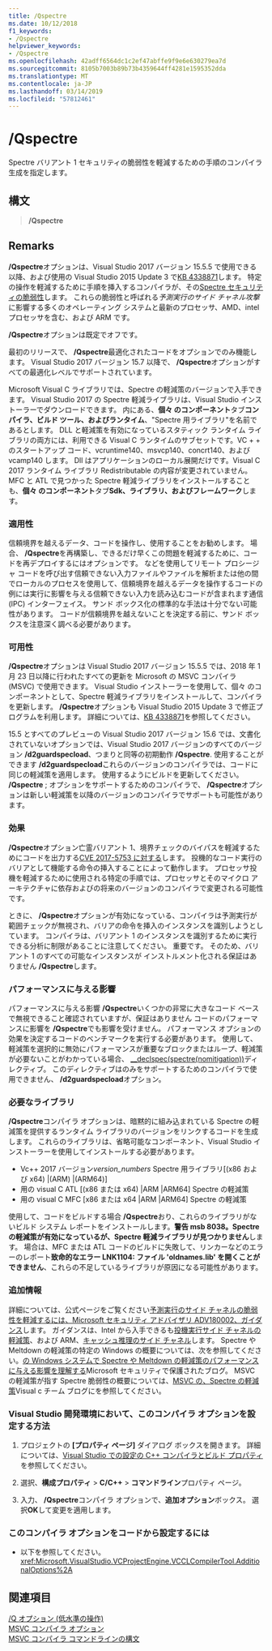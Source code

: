 ```yaml
---
title: /Qspectre
ms.date: 10/12/2018
f1_keywords:
- /Qspectre
helpviewer_keywords:
- /Qspectre
ms.openlocfilehash: 42adff6564dc1c2ef47abffe9f9e6e630279ea7d
ms.sourcegitcommit: 8105b7003b89b73b4359644ff4281e1595352dda
ms.translationtype: MT
ms.contentlocale: ja-JP
ms.lasthandoff: 03/14/2019
ms.locfileid: "57812461"
---
```

# <a name="qspectre"></a>/Qspectre

Spectre バリアント 1 セキュリティの脆弱性を軽減するための手順のコンパイラ生成を指定します。

## <a name="syntax"></a>構文

> **/Qspectre**

## <a name="remarks"></a>Remarks

**/Qspectre**オプションは、Visual Studio 2017 バージョン 15.5.5 で使用できる以降、および使用の Visual Studio 2015 Update 3 で[KB 4338871](https://support.microsoft.com/help/4338871/visual-studio-2015-update-3-spectre-variant-1-toolset-qspectre)します。 特定の操作を軽減するために手順を挿入するコンパイラが、その[Spectre セキュリティの脆弱性](https://spectreattack.com/spectre.pdf)します。 これらの脆弱性と呼ばれる*予測実行のサイド チャネル攻撃*に影響する多くのオペレーティング システムと最新のプロセッサ、AMD、intel プロセッサを含む、および ARM です。

**/Qspectre**オプションは既定でオフです。

最初のリリースで、 **/Qspectre**最適化されたコードをオプションでのみ機能します。 Visual Studio 2017 バージョン 15.7 以降で、 **/Qspectre**オプションがすべての最適化レベルでサポートされています。

Microsoft Visual C ライブラリでは、Spectre の軽減策のバージョンで入手できます。 Visual Studio 2017 の Spectre 軽減ライブラリは、Visual Studio インストーラーでダウンロードできます。 内にある、**個々 のコンポーネント**タブ**コンパイラ、ビルド ツール、およびランタイム**、"Spectre 用ライブラリ"を名前であるとします。 DLL と軽減策を有効になっているスタティック ランタイム ライブラリの両方には、利用できる Visual C ランタイムのサブセットです。VC + + のスタートアップ コード、vcruntime140、msvcp140、concrt140、および vcamp140 します。 Dll はアプリケーションのローカル展開だけです。Visual C 2017 ランタイム ライブラリ Redistributable の内容が変更されていません。 MFC と ATL で見つかった Spectre 軽減ライブラリをインストールすることも、**個々 のコンポーネント**タブ**Sdk、ライブラリ、およびフレームワーク**します。

### <a name="applicability"></a>適用性

信頼境界を越えるデータ、コードを操作し、使用することをお勧めします。 場合、 **/Qspectre**を再構築し、できるだけ早くこの問題を軽減するために、コードを再デプロイするにはオプションです。 などを使用してリモート プロシージャ コードを呼び出す信頼できない入力ファイルやファイルを解析または他の間でローカルのプロセスを使用して、信頼境界を越えるデータを操作するコードの例には実行に影響を与える信頼できない入力を読み込むコードが含まれます通信 (IPC) インターフェイス。 サンド ボックス化の標準的な手法は十分でない可能性があります。 コードが信頼境界を越えないことを決定する前に、サンド ボックスを注意深く調べる必要があります。

### <a name="availability"></a>可用性

**/Qspectre**オプションは Visual Studio 2017 バージョン 15.5.5 では、2018 年 1 月 23 日以降に行われたすべての更新を Microsoft の MSVC コンパイラ (MSVC) で使用できます。 Visual Studio インストーラーを使用して、個々 のコンポーネントとして、Spectre 軽減ライブラリをインストールして、コンパイラを更新します。 **/Qspectre**オプションも Visual Studio 2015 Update 3 で修正プログラムを利用します。 詳細については、[KB 4338871](https://support.microsoft.com/help/4338871)を参照してください。

15.5 とすべてのプレビューの Visual Studio 2017 バージョン 15.6 では、文書化されていないオプションでは、Visual Studio 2017 バージョンのすべてのバージョン **/d2guardspecload**、つまりと同等の初期動作 **/Qspectre**. 使用することができます **/d2guardspecload**これらのバージョンのコンパイラでは、コードに同じの軽減策を適用します。 使用するようにビルドを更新してください。 **/Qspectre** ; オプションをサポートするためのコンパイラで、 **/Qspectre**オプションは新しい軽減策を以降のバージョンのコンパイラでサポートも可能性があります。

### <a name="effect"></a>効果

**/Qspectre**オプション亡霊バリアント 1、境界チェックのバイパスを軽減するためにコードを出力する[CVE 2017-5753 に対する](https://nvd.nist.gov/vuln/detail/CVE-2017-5753)します。 投機的なコード実行のバリアとして機能する命令の挿入することによって動作します。 プロセッサ投機を軽減するために使用される特定の手順では、プロセッサとそのマイクロ アーキテクチャに依存およびの将来のバージョンのコンパイラで変更される可能性です。

ときに、 **/Qspectre**オプションが有効になっている、コンパイラは予測実行が範囲チェックが無視され、バリアの命令を挿入のインスタンスを識別しようとしています。 コンパイラは、バリアント 1 のインスタンスを識別するために実行できる分析に制限があることに注意してください。 重要です。 そのため、バリアント 1 のすべての可能なインスタンスが インストルメント化される保証はありません **/Qspectre**します。

### <a name="performance-impact"></a>パフォーマンスに与える影響

パフォーマンスに与える影響 **/Qspectre**いくつかの非常に大きなコード ベースで無視できること確認されていますが、保証はありません コードのパフォーマンスに影響を **/Qspectre**でも影響を受けません。 パフォーマンス オプションの効果を決定するコードのベンチマークを実行する必要があります。 使用して、軽減策を選択的に無効にパフォーマンスが重要なブロックまたはループ、軽減策が必要ないことがわかっている場合、 [__declspec(spectre(nomitigation))](../../cpp/spectre.md)ディレクティブ。 このディレクティブはのみをサポートするためのコンパイラで使用できません、 **/d2guardspecload**オプション。

### <a name="required-libraries"></a>必要なライブラリ

**/Qspectre**コンパイラ オプションは、暗黙的に組み込まれている Spectre の軽減策を提供するランタイム ライブラリのバージョンをリンクするコードを生成します。 これらのライブラリは、省略可能なコンポーネント、Visual Studio インストーラーを使用してインストールする必要があります。

- Vc++ 2017 バージョン*version_numbers* Spectre 用ライブラリ\[(x86 および x64) |(ARM) |(ARM64)]
- 用の visual C ATL \[(x86 または x64) |ARM |ARM64] Spectre の軽減策
- 用の visual C MFC \[x86 または x64 |ARM |ARM64] Spectre の軽減策

使用して、コードをビルドする場合 **/Qspectre**おり、これらのライブラリがないビルド システム レポートをインストールします。**警告 msb 8038。Spectre の軽減策が有効になっているが、Spectre 軽減ライブラリが見つかりません**します。 場合は、MFC または ATL コードのビルドに失敗して、リンカーなどのエラーのレポート**致命的なエラー LNK1104: ファイル 'oldnames.lib' を開くことができません**、これらの不足しているライブラリが原因になる可能性があります。

### <a name="additional-information"></a>追加情報

詳細については、公式ページをご覧ください[予測実行のサイド チャネルの脆弱性を軽減するには、Microsoft セキュリティ アドバイザリ ADV180002、ガイダンス](https://portal.msrc.microsoft.com/en-US/security-guidance/advisory/ADV180002)します。 ガイダンスは、Intel から入手できるも[投機実行サイド チャネルの軽減策](https://software.intel.com/sites/default/files/managed/c5/63/336996-Speculative-Execution-Side-Channel-Mitigations.pdf)、および ARM、[キャッシュ推理のサイド チャネル](https://developer.arm.com/-/media/Files/pdf/Cache_Speculation_Side-channels.pdf)します。 Spectre や Meltdown の軽減策の特定の Windows の概要については、次を参照してください。[の Windows システムで Spectre や Meltdown の軽減策のパフォーマンスに与える影響を理解する](https://cloudblogs.microsoft.com/microsoftsecure/2018/01/09/understanding-the-performance-impact-of-spectre-and-meltdown-mitigations-on-windows-systems/)Microsoft セキュリティで保護されたブログ。 MSVC の軽減策が指す Spectre 脆弱性の概要については、[MSVC の、Spectre の軽減策](https://blogs.msdn.microsoft.com/vcblog/2018/01/15/spectre-mitigations-in-msvc./)Visual c チーム ブログにを参照してください。

### <a name="to-set-this-compiler-option-in-the-visual-studio-development-environment"></a>Visual Studio 開発環境において、このコンパイラ オプションを設定する方法

1. プロジェクトの **[プロパティ ページ]** ダイアログ ボックスを開きます。 詳細については、[Visual Studio での設定の C++ コンパイラとビルド プロパティ](../working-with-project-properties.md)を参照してください。

1. 選択、**構成プロパティ** > **C/C++** > **コマンドライン**プロパティ ページ。

1. 入力、 **/Qspectre**コンパイラ オプションで、**追加オプション**ボックス。 選択**OK**して変更を適用します。

### <a name="to-set-this-compiler-option-programmatically"></a>このコンパイラ オプションをコードから設定するには

- 以下を参照してください。<xref:Microsoft.VisualStudio.VCProjectEngine.VCCLCompilerTool.AdditionalOptions%2A>

## <a name="see-also"></a>関連項目

[/Q オプション (低水準の操作)](q-options-low-level-operations.md)<br/>
[MSVC コンパイラ オプション](compiler-options.md)<br/>
[MSVC コンパイラ コマンドラインの構文](compiler-command-line-syntax.md)
